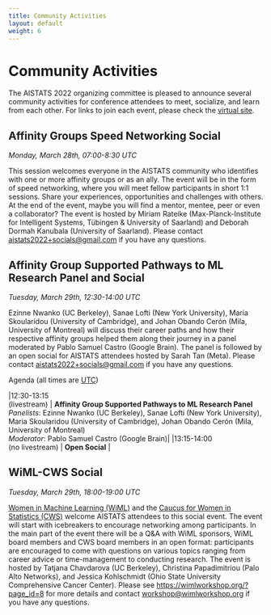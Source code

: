 ```yaml
---
title: Community Activities
layout: default
weight: 6
---
```



# Community Activities

The AISTATS 2022 organizing committee is pleased to announce several community
activities for conference attendees to meet, socialize, and learn from each
other. For links to join each event, please check the 
[virtual site](https://virtual.aistats.org/).

## Affinity Groups Speed Networking Social
_Monday, March 28th, 07:00-8:30 UTC_

This session welcomes everyone in the AISTATS community who identifies with one
or more affinity groups or as an ally. The event will be in the form of speed
networking, where you will meet fellow participants in short 1:1 sessions.
Share your experiences, opportunities and challenges with others. At the end of
the event, maybe you will find a mentor, mentee, peer or even a collaborator?
The event is hosted by Miriam Rateike (Max-Planck-Institute for Intelligent
Systems, Tübingen & University of Saarland) and Deborah Dormah Kanubala
(University of Saarland). Please contact 
[aistats2022+socials@gmail.com](mailto:aistats2022+socials@gmail.com)
if you have any questions.

## Affinity Group Supported Pathways to ML Research Panel and Social

_Tuesday, March 29th, 12:30-14:00 UTC_

Ezinne Nwanko (UC Berkeley), Sanae Lofti (New York University), Maria
Skoularidou (University of Cambridge), and Johan Obando Cerón (Mila, University
of Montreal) will discuss their career paths and how their respective affinity
groups helped them along their journey in a panel moderated by Pablo Samuel
Castro (Google Brain). The panel is followed by an open social for AISTATS
attendees hosted by Sarah Tan (Meta).  Please contact
[aistats2022+socials@gmail.com](mailto:aistats2022+socials@gmail.com)
if you have any questions.


Agenda (all times are [UTC](https://www.utctime.net/))

|12:30-13:15 <br /> (livestream) | **Affinity Group Supported Pathways to ML Research Panel** <br /> _Panelists_: Ezinne Nwanko (UC Berkeley), Sanae Lofti (New York University), Maria Skoularidou (University of Cambridge), Johan Obando Cerón (Mila, University of Montreal)  <br /> _Moderator_: Pablo Samuel Castro (Google Brain)|
|13:15-14:00 <br /> <nobr>(no livestream)</nobr> | **Open Social** | 

## WiML-CWS Social

_Tuesday, March 29th, 18:00-19:00 UTC_

[Women in Machine Learning (WiML)](https://wimlworkshop.org/)
and the [Caucus for Women in Statistics (CWS)](https://cwstat.org/)
welcome AISTATS attendees to this social event. The event will start with
icebreakers to encourage networking among participants. In the main part of the
event there will be a Q&A with WiML sponsors, WiML board members and CWS board
members in an open format: participants are encouraged to come with questions
on various topics ranging from career advice or time-management to conducting
research. The event is hosted by Tatjana Chavdarova (UC Berkeley), Christina
Papadimitriou (Palo Alto Networks), and Jessica Kohlschmidt (Ohio State
University Comprehensive Cancer Center). Please see
<https://wimlworkshop.org/?page_id=8> for more details and contact
[workshop@wimlworkshop.org](mailto:workshop@wimlworkshop.org)
if you have any questions.

